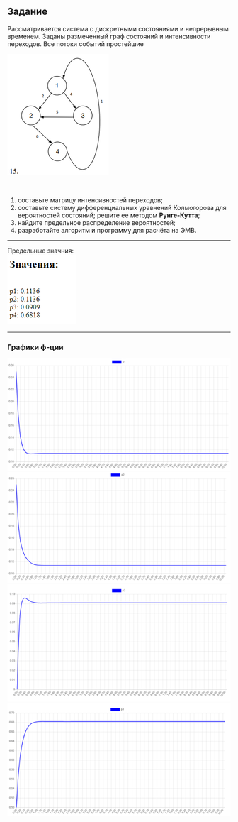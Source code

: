 ## Задание
Рассматривается система с дискретными состояниями и непрерывным временем. 
Заданы размеченный граф состояний и интенсивности переходов. 
Все потоки событий простейшие

![](./img/task.png)  

<br/>

1. составьте матрицу интенсивностей переходов;
2. составьте систему дифференциальных уравнений Колмогорова для вероятностей состояний; решите ее методом <strong>Рунге-Кутта</strong>;
3. найдите предельное распределение вероятностей;
4. разработайте алгоритм и программу для расчёта на ЭМВ. 

------

Предельные значния:  
![](./img/res.png)  

------

### Графики ф-ции

![](./img/p1.png)  
![](./img/p2.png)  
![](./img/p3.png)  
![](./img/p4.png)  